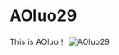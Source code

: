 # AOluo29
This is AOluo！
![AOluo29](https://github.com/XYiYiYiYiYiYiYi/AOluo29/assets/108056537/094951b0-d26d-455c-bbb5-de7391e9bc7b)
